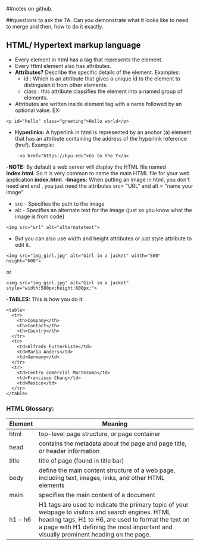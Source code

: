 ##notes on github.

##questions to ask the TA.
Can you demonstrate what it looks like to need to merge and then, how to do it exactly.

## HTML/ Hypertext markup language
- Every element in html has a tag that represents the element.
- Every Html element also has attributes.
- **Attributes?** Describe the specific details of the element. Examples:
  - id : Which is an attribute that gives a unique id to the element to distinguish it from other elements.
  - class : this attribute classifies the element into a named group of elements.
- Attributes are written inside element tag with a name followed by an optional value. EX:
```
<p id="hello" class="greeting">Hello world</p>
```
- **Hyperlinks:** A hyperlink in html is represented by an anchor (a) element that has an attribute containing the address of the hyperlink reference (href). Example:
```
    -<a href="https://byu.edu">Go to the Y</a>
```
-**NOTE:** By default a web server will display the HTML file named **index.html**. So it is very common to name the main HTML file for your web application **index.html**.
-**Images:** When putting an image in html, you don't need and end </img>, you just need the attributes src= "URL" and alt = "name your image"
  - src - Specifies the path to the image
  - alt - Specifies an alternate text for the image (just so you know what the image is from code}
```
<img src="url" alt="alternatetext">
```
- But you can also use width and height attributes or just style attribute to edit it.
```
<img src="img_girl.jpg" alt="Girl in a jacket" width="500" height="600">
```
or
```
<img src="img_girl.jpg" alt="Girl in a jacket" style="width:500px;height:600px;">
```
-**TABLES:** This is how you do it:
```
<table>
  <tr>
    <th>Company</th>
    <th>Contact</th>
    <th>Country</th>
  </tr>
  <tr>
    <td>Alfreds Futterkiste</td>
    <td>Maria Anders</td>
    <td>Germany</td>
  </tr>
  <tr>
    <td>Centro comercial Moctezuma</td>
    <td>Francisco Chang</td>
    <td>Mexico</td>
  </tr>
</table>
```

### HTML Glossary:
|Element | Meaning     |
|------|-------------|
|html| top-level page structure, or page container|
|head| contains the metadata about the page and page title, or header information|
|title| title of page (found in title bar)|
|body| define the main content structure of a web page, including text, images, links, and other HTML elements|
|main| specifies the main content of a document|
|h1 - h6| H1 tags are used to indicate the primary topic of your webpage to visitors and search engines. HTML heading tags, H1 to H6, are used to format the text on a page with H1 defining the most important and visually prominent heading on the page.|
